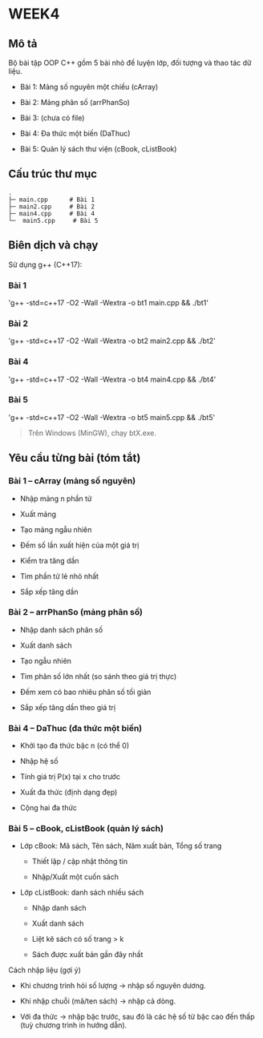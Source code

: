 # WEEK4
## Mô tả

Bộ bài tập OOP C++ gồm 5 bài nhỏ để luyện lớp, đối tượng và thao tác dữ liệu.

- Bài 1: Mảng số nguyên một chiều (cArray)

- Bài 2: Mảng phân số (arrPhanSo)

- Bài 3: (chưa có file)

- Bài 4: Đa thức một biến (DaThuc)

- Bài 5: Quản lý sách thư viện (cBook, cListBook)

## Cấu trúc thư mục
```
.
├─ main.cpp      # Bài 1
├─ main2.cpp     # Bài 2
├─ main4.cpp     # Bài 4
└─  main5.cpp     # Bài 5
```

## Biên dịch và chạy

Sử dụng g++ (C++17):

### Bài 1
'g++ -std=c++17 -O2 -Wall -Wextra -o bt1 main.cpp && ./bt1'

### Bài 2
'g++ -std=c++17 -O2 -Wall -Wextra -o bt2 main2.cpp && ./bt2'

### Bài 4
'g++ -std=c++17 -O2 -Wall -Wextra -o bt4 main4.cpp && ./bt4'

### Bài 5
'g++ -std=c++17 -O2 -Wall -Wextra -o bt5 main5.cpp && ./bt5'


> Trên Windows (MinGW), chạy btX.exe.

## Yêu cầu từng bài (tóm tắt)
### Bài 1 – cArray (mảng số nguyên)

- Nhập mảng n phần tử

- Xuất mảng

- Tạo mảng ngẫu nhiên

- Đếm số lần xuất hiện của một giá trị

- Kiểm tra tăng dần

- Tìm phần tử lẻ nhỏ nhất

- Sắp xếp tăng dần

### Bài 2 – arrPhanSo (mảng phân số)

- Nhập danh sách phân số

- Xuất danh sách

- Tạo ngẫu nhiên

- Tìm phân số lớn nhất (so sánh theo giá trị thực)

- Đếm xem có bao nhiêu phân số tối giản

- Sắp xếp tăng dần theo giá trị

### Bài 4 – DaThuc (đa thức một biến)

- Khởi tạo đa thức bậc n (có thể 0)

- Nhập hệ số

- Tính giá trị P(x) tại x cho trước

- Xuất đa thức (định dạng đẹp)

- Cộng hai đa thức

### Bài 5 – cBook, cListBook (quản lý sách)

- Lớp cBook: Mã sách, Tên sách, Năm xuất bản, Tổng số trang
 
    - Thiết lập / cập nhật thông tin

    - Nhập/Xuất một cuốn sách

- Lớp cListBook: danh sách nhiều sách

    - Nhập danh sách

    - Xuất danh sách

    - Liệt kê sách có số trang > k

    - Sách được xuất bản gần đây nhất

Cách nhập liệu (gợi ý)

- Khi chương trình hỏi số lượng → nhập số nguyên dương.

- Khi nhập chuỗi (mã/ten sách) → nhập cả dòng.

- Với đa thức → nhập bậc trước, sau đó là các hệ số từ bậc cao đến thấp (tuỳ chương trình in hướng dẫn).

